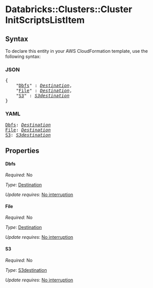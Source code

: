 # Databricks::Clusters::Cluster InitScriptsListItem

## Syntax

To declare this entity in your AWS CloudFormation template, use the following syntax:

### JSON

<pre>
{
    "<a href="#dbfs" title="Dbfs">Dbfs</a>" : <i><a href="destination.md">Destination</a></i>,
    "<a href="#file" title="File">File</a>" : <i><a href="destination.md">Destination</a></i>,
    "<a href="#s3" title="S3">S3</a>" : <i><a href="s3destination.md">S3destination</a></i>
}
</pre>

### YAML

<pre>
<a href="#dbfs" title="Dbfs">Dbfs</a>: <i><a href="destination.md">Destination</a></i>
<a href="#file" title="File">File</a>: <i><a href="destination.md">Destination</a></i>
<a href="#s3" title="S3">S3</a>: <i><a href="s3destination.md">S3destination</a></i>
</pre>

## Properties

#### Dbfs

_Required_: No

_Type_: <a href="destination.md">Destination</a>

_Update requires_: [No interruption](https://docs.aws.amazon.com/AWSCloudFormation/latest/UserGuide/using-cfn-updating-stacks-update-behaviors.html#update-no-interrupt)

#### File

_Required_: No

_Type_: <a href="destination.md">Destination</a>

_Update requires_: [No interruption](https://docs.aws.amazon.com/AWSCloudFormation/latest/UserGuide/using-cfn-updating-stacks-update-behaviors.html#update-no-interrupt)

#### S3

_Required_: No

_Type_: <a href="s3destination.md">S3destination</a>

_Update requires_: [No interruption](https://docs.aws.amazon.com/AWSCloudFormation/latest/UserGuide/using-cfn-updating-stacks-update-behaviors.html#update-no-interrupt)

